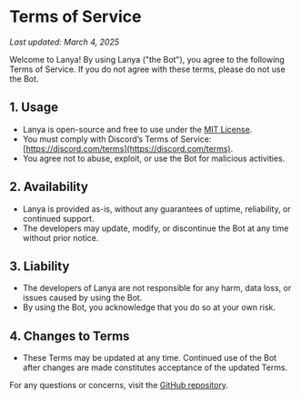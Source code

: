 # Terms of Service

_Last updated: March 4, 2025_

Welcome to Lanya! By using Lanya ("the Bot"), you agree to the following Terms of Service. If you do not agree with these terms, please do not use the Bot.

## 1. Usage

- Lanya is open-source and free to use under the [MIT License](LICENSE).
- You must comply with Discord’s Terms of Service: [https://discord.com/terms](https://discord.com/terms).
- You agree not to abuse, exploit, or use the Bot for malicious activities.

## 2. Availability

- Lanya is provided as-is, without any guarantees of uptime, reliability, or continued support.
- The developers may update, modify, or discontinue the Bot at any time without prior notice.

## 3. Liability

- The developers of Lanya are not responsible for any harm, data loss, or issues caused by using the Bot.
- By using the Bot, you acknowledge that you do so at your own risk.

## 4. Changes to Terms

- These Terms may be updated at any time. Continued use of the Bot after changes are made constitutes acceptance of the updated Terms.

For any questions or concerns, visit the [GitHub repository](https://github.com/birajrai/lanya).
